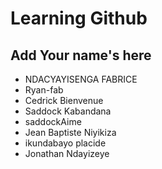 # Learning Github

## Add Your name's here

- NDACYAYISENGA FABRICE
- Ryan-fab
- Cedrick Bienvenue
-  Saddock Kabandana
-  saddockAime
-  Jean Baptiste Niyikiza
- ikundabayo placide
- Jonathan Ndayizeye
